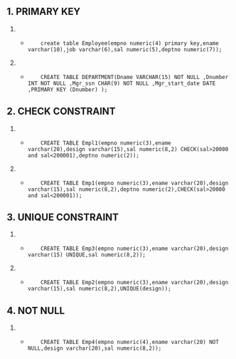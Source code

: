 ## 1. PRIMARY KEY

1. -         create table Employee(empno numeric(4) primary key,ename varchar(10),job varchar(6),sal numeric(5),deptno numeric(7));
        
2. -         CREATE TABLE DEPARTMENT(Dname VARCHAR(15) NOT NULL ,Dnumber INT NOT NULL ,Mgr_ssn CHAR(9) NOT NULL ,Mgr_start_date DATE ,PRIMARY KEY (Dnumber) );

## 2. CHECK CONSTRAINT

1. -         CREATE TABLE Empl1(empno numeric(3),ename varchar(20),design varchar(15),sal numeric(8,2) CHECK(sal>20000 and sal<200001),deptno numeric(2));
2. -         CREATE TABLE Emp1(empno numeric(3),ename varchar(20),design varchar(15),sal numeric(8,2),deptno numeric(2),CHECK(sal>20000 and sal<200001));

## 3. UNIQUE CONSTRAINT

1. -         CREATE TABLE Emp3(empno numeric(3),ename varchar(20),design varchar(15) UNIQUE,sal numeric(8,2));
2. -         CREATE TABLE Emp2(empno numeric(3),ename varchar(20),design varchar(15),sal numeric(8,2),UNIQUE(design));

## 4. NOT NULL

1. -         CREATE TABLE Emp4(empno numeric(4),ename varchar(20) NOT NULL,design varchar(20),sal numeric(8,2));

